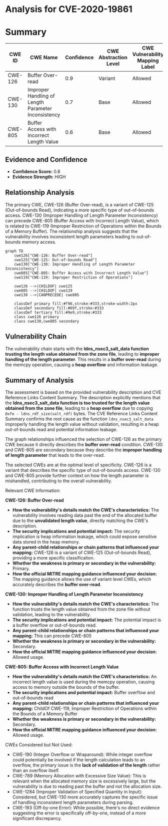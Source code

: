 # Analysis for CVE-2020-19861

# Summary
| CWE ID | CWE Name | Confidence | CWE Abstraction Level | CWE Vulnerability Mapping Label | CWE-Vulnerability Mapping Notes |
|---|---|---|---|---|---|
| CWE-126 | Buffer Over-read | 0.9 | Variant | Allowed | Primary CWE |
| CWE-130 | Improper Handling of Length Parameter Inconsistency | 0.7 | Base | Allowed | Secondary Candidate |
| CWE-805 | Buffer Access with Incorrect Length Value | 0.6 | Base | Allowed | Secondary Candidate |

## Evidence and Confidence

*   **Confidence Score:** 0.8
*   **Evidence Strength:** HIGH

## Relationship Analysis
The primary CWE, CWE-126 (Buffer Over-read), is a variant of CWE-125 (Out-of-bounds Read), indicating a more specific type of out-of-bounds access. CWE-130 (Improper Handling of Length Parameter Inconsistency) can precede CWE-805 (Buffer Access with Incorrect Length Value), which is related to CWE-119 (Improper Restriction of Operations within the Bounds of a Memory Buffer). The relationship analysis suggests that the vulnerability involves inconsistent length parameters leading to out-of-bounds memory access.

```mermaid
graph TD
    cwe126["CWE-126: Buffer Over-read"]
    cwe125["CWE-125: Out-of-bounds Read"]
    cwe130["CWE-130: Improper Handling of Length Parameter Inconsistency"]
    cwe805["CWE-805: Buffer Access with Incorrect Length Value"]
    cwe119["CWE-119: Improper Restriction of Operations"]
    
    cwe126 -->|CHILDOF| cwe125
    cwe805 -->|CHILDOF| cwe119
    cwe130 -->|CANPRECEDE| cwe805
    
    classDef primary fill:#f96,stroke:#333,stroke-width:2px
    classDef secondary fill:#69f,stroke:#333
    classDef tertiary fill:#9e9,stroke:#333
    class cwe126 primary
    class cwe130,cwe805 secondary
```

## Vulnerability Chain
The vulnerability chain starts with the **ldns_nsec3_salt_data function trusting the length value obtained from the zone file**, leading to **improper handling of the length parameter**. This results in a **buffer over-read** during the memcpy operation, causing a **heap overflow** and information leakage.

## Summary of Analysis
The assessment is based on the provided vulnerability description and CVE Reference Links Content Summary. The description explicitly mentions that the **ldns_nsec3_salt_data function is too trusted for the length value obtained from the zone file**, leading to a **heap overflow** due to copying `0xfe - ldns_rdf_size(salt_rdf)` bytes. The CVE Reference Links Content Summary confirms the root cause as the function `ldns_nsec3_salt_data` improperly handling the length value without validation, resulting in a heap out-of-bounds read and potential information leakage.

The graph relationships influenced the selection of CWE-126 as the primary CWE because it directly describes the **buffer over-read** condition. CWE-130 and CWE-805 are secondary because they describe the **improper handling of length parameter** that leads to the over-read.

The selected CWEs are at the optimal level of specificity. CWE-126 is a variant that describes the specific type of out-of-bounds access. CWE-130 and CWE-805 provide further context on how the length parameter is mishandled, contributing to the overall vulnerability.

Relevant CWE Information:

**CWE-126: Buffer Over-read**
*   **How the vulnerability's details match the CWE's characteristics:** The vulnerability involves reading data past the end of the allocated buffer due to the **unvalidated length value**, directly matching the CWE's description.
*   **The security implications and potential impact:** The security implication is heap information leakage, which could expose sensitive data stored in the heap memory.
*   **Any parent-child relationships or chain patterns that influenced your mapping:** CWE-126 is a variant of CWE-125 (Out-of-bounds Read), providing a more specific classification.
*   **Whether the weakness is primary or secondary in the vulnerability:** Primary.
*   **How the official MITRE mapping guidance influenced your decision:** The mapping guidance allows the use of variant level CWEs, which accurately describes the **buffer over-read**.

**CWE-130: Improper Handling of Length Parameter Inconsistency**
*   **How the vulnerability's details match the CWE's characteristics:** The function trusts the length value obtained from the zone file without validation, leading to the vulnerability.
*   **The security implications and potential impact:** The potential impact is a buffer overflow or out-of-bounds read.
*   **Any parent-child relationships or chain patterns that influenced your mapping:** This can precede CWE-805
*   **Whether the weakness is primary or secondary in the vulnerability:** Secondary.
*   **How the official MITRE mapping guidance influenced your decision:** Allowed usage.

**CWE-805: Buffer Access with Incorrect Length Value**
*   **How the vulnerability's details match the CWE's characteristics:** An incorrect length value is used during the memcpy operation, causing access to memory outside the bounds of the buffer.
*   **The security implications and potential impact:** Buffer overflow and out-of-bounds read
*   **Any parent-child relationships or chain patterns that influenced your mapping:** ChildOf CWE-119, Improper Restriction of Operations within the Bounds of a Memory Buffer
*   **Whether the weakness is primary or secondary in the vulnerability:** Secondary.
*   **How the official MITRE mapping guidance influenced your decision:** Allowed usage.

CWEs Considered but Not Used:

*   CWE-190 (Integer Overflow or Wraparound): While integer overflow could potentially be involved if the length calculation leads to an overflow, the primary issue is the **lack of validation of the length** rather than an overflow itself.
*   CWE-789 (Memory Allocation with Excessive Size Value): This is relevant when the allocated memory size is excessively large, but the vulnerability is due to reading past the buffer and not the allocation size.
*   CWE-1284 (Improper Validation of Specified Quantity in Input): Considered, but CWE-130 more accurately captures the specific issue of handling inconsistent length parameters during parsing.
*   CWE-193 (Off-by-one Error): While possible, there's no direct evidence suggesting the error is specifically off-by-one, instead of a more significant discrepancy.